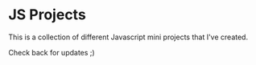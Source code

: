 # JS Projects

This is a collection of different Javascript mini projects that I've created.

Check back for updates ;)

